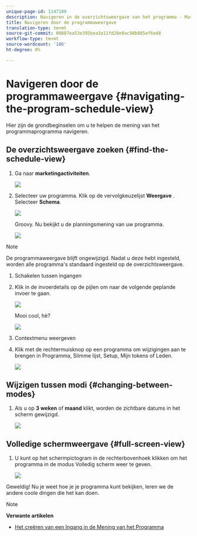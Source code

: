 ```yaml
---
unique-page-id: 1147100
description: Navigeren in de overzichtsweergave van het programma - Marketo Docs - Productdocumentatie
title: Navigeren door de programmaweergave
translation-type: tm+mt
source-git-commit: 00887ea53e395bea3a11fd28e0ac98b085ef6ed8
workflow-type: tm+mt
source-wordcount: '186'
ht-degree: 0%

---
```



# Navigeren door de programmaweergave {#navigating-the-program-schedule-view}

Hier zijn de grondbeginselen om u te helpen de mening van het programmaprogramma navigeren.

## De overzichtsweergave zoeken {#find-the-schedule-view}

1. Ga naar **marketingactiviteiten**.

   ![](assets/login-marketing-activities.png)

1. Selecteer uw programma. Klik op de vervolgkeuzelijst **Weergave** . Selecteer **Schema**.

   ![](assets/image2014-9-17-11-3a38-3a3.png)

   Groovy. Nu bekijkt u de planningsmening van uw programma.

   ![](assets/image2014-9-17-11-3a38-3a14.png)

>[!NOTE]
>
>De programmaweergave blijft ongewijzigd. Nadat u deze hebt ingesteld, worden alle programma&#39;s standaard ingesteld op de overzichtsweergave.

1. Schakelen tussen ingangen
1. Klik in de invoerdetails op de pijlen om naar de volgende geplande invoer te gaan.

   ![](assets/image2014-9-17-11-3a38-3a54.png)

   Mooi cool, hè?

   ![](assets/image2014-9-17-11-3a39-3a10.png)

1. Contextmenu weergeven
1. Klik met de rechtermuisknop op een programma om wijzigingen aan te brengen in Programma, Slimme lijst, Setup, Mijn tokens of Leden.

   ![](assets/image2014-9-17-11-3a39-3a59.png)

## Wijzigen tussen modi {#changing-between-modes}

1. Als u op **3 weken** of **maand** klikt, worden de zichtbare datums in het scherm gewijzigd.

   ![](assets/image2014-9-17-11-3a40-3a19.png)

## Volledige schermweergave {#full-screen-view}

1. U kunt op het schermpictogram in de rechterbovenhoek klikken om het programma in de modus Volledig scherm weer te geven.

   ![](assets/image2014-9-17-11-3a40-3a45.png)

Geweldig! Nu je weet hoe je je programma kunt bekijken, leren we de andere coole dingen die het kan doen.

>[!NOTE]
>
>**Verwante artikelen**
>
>* [Het creëren van een Ingang in de Mening van het Programma](creating-an-entry-in-the-program-schedule-view.md)

>



